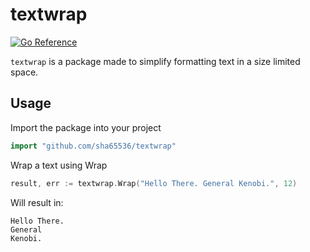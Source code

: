 # textwrap
[![Go Reference](https://pkg.go.dev/badge/github.com/sha65536/textwrap.svg)](https://pkg.go.dev/github.com/sha65536/textwrap)

`textwrap` is a package made to simplify formatting text in a size limited space.

## Usage
Import the package into your project
```go
import "github.com/sha65536/textwrap"
```
Wrap a text using Wrap
```go
result, err := textwrap.Wrap("Hello There. General Kenobi.", 12)
```
Will result in:
```
Hello There.
General
Kenobi.
```
